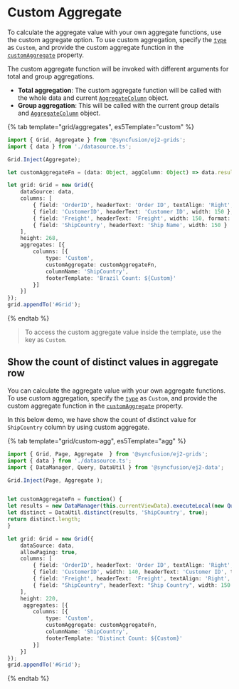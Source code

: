 # Custom Aggregate

To calculate the aggregate value with your own aggregate functions, use the custom aggregate option. To use custom aggregation, specify the [`type`](../../api/grid/aggregateColumn/#type) as `Custom`, and provide the custom aggregate function in the [`customAggregate`](../../api/grid/aggregateColumn/#customaggregate) property.

The custom aggregate function will be invoked with different arguments for total and group aggregations.
* **Total aggregation**: The custom aggregate function will be called with the whole data and current [`AggregateColumn`](../../api/grid/aggregateColumn/)
object.
* **Group aggregation**: This will be called with the current group details and [`AggregateColumn`](../../api/grid/aggregateColumn/) object.

{% tab template="grid/aggregates", es5Template="custom" %}

```typescript
import { Grid, Aggregate } from '@syncfusion/ej2-grids';
import { data } from './datasource.ts';

Grid.Inject(Aggregate);

let customAggregateFn = (data: Object, aggColumn: Object) => data.result.filter((item: Object) => item[aggColumn.columnName] === 'Brazil').length;

let grid: Grid = new Grid({
    dataSource: data,
    columns: [
        { field: 'OrderID', headerText: 'Order ID', textAlign: 'Right', width: 120 },
        { field: 'CustomerID', headerText: 'Customer ID', width: 150 },
        { field: 'Freight', headerText: 'Freight', width: 150, format: 'C2' },
        { field: 'ShipCountry', headerText: 'Ship Name', width: 150 }
    ],
    height: 268,
    aggregates: [{
        columns: [{
            type: 'Custom',
            customAggregate: customAggregateFn,
            columnName: 'ShipCountry',
            footerTemplate: 'Brazil Count: ${Custom}'
        }]
    }]
});
grid.appendTo('#Grid');

```

{% endtab %}

> To access the custom aggregate value inside the template, use the key as `Custom`.

## Show the count of distinct values in aggregate row

You can calculate the aggregate value with your own aggregate functions. To use custom aggregation, specify the [`type`](../../api/grid/aggregateColumn/#type) as `Custom`, and provide the custom aggregate function in the [`customAggregate`](../../api/grid/aggregateColumn/#customaggregate) property.

In this below demo, we have show the count of distinct value for `ShipCountry` column by using custom aggregate.

{% tab template="grid/custom-agg", es5Template="agg" %}

```typescript
import { Grid, Page, Aggregate  } from '@syncfusion/ej2-grids';
import { data } from './datasource.ts';
import { DataManager, Query, DataUtil } from '@syncfusion/ej2-data';

Grid.Inject(Page, Aggregate );


let customAggregateFn = function() {
let results = new DataManager(this.currentViewData).executeLocal(new Query().select(['ShipCountry']));
let distinct = DataUtil.distinct(results, 'ShipCountry', true);
return distinct.length;
}

let grid: Grid = new Grid({
    dataSource: data,
    allowPaging: true,
    columns: [
        { field: 'OrderID', headerText: 'Order ID', textAlign: 'Right', width: 120, type: 'number' },
        { field: 'CustomerID', width: 140, headerText: 'Customer ID', type: 'string' },
        { field: 'Freight', headerText: 'Freight', textAlign: 'Right', width: 120, format: 'C2' },
        { field: "ShipCountry", headerText: "Ship Country", width: 150 }
    ],
    height: 220,
     aggregates: [{
        columns: [{
            type: 'Custom',
            customAggregate: customAggregateFn,
            columnName: 'ShipCountry',
            footerTemplate: 'Distinct Count: ${Custom}'
        }]
    }]
});
grid.appendTo('#Grid');

```

{% endtab %}